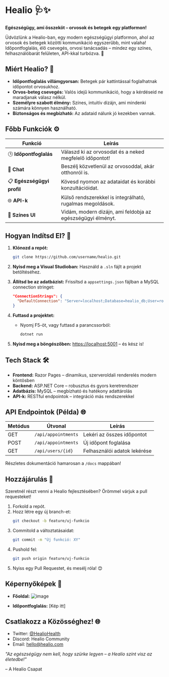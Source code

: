 # Healio 🩺✨

**Egészségügy, ami összeköt – orvosok és betegek egy platformon!**

Üdvözlünk a Healio-ban, egy modern egészségügyi platformon, ahol az orvosok és betegek közötti kommunikáció egyszerűbb, mint valaha! Időpontfoglalás, élő csevegés, orvosi tanácsadás – mindez egy színes, felhasználóbarát felületen, API-kkal turbózva. 🚀

## Miért Healio? 🌟
- **Időpontfoglalás villámgyorsan:** Betegek pár kattintással foglalhatnak időpontot orvosukhoz.
- **Orvos-beteg csevegés:** Valós idejű kommunikáció, hogy a kérdéseid ne maradjanak válasz nélkül.
- **Személyre szabott élmény:** Színes, intuitív dizájn, ami mindenki számára könnyen használható.
- **Biztonságos és megbízható:** Az adataid nálunk jó kezekben vannak.

## Főbb Funkciók ⚙️

| Funkció               | Leírás                                              |
|-----------------------|-----------------------------------------------------|
| 🕒 **Időpontfoglalás**  | Válaszd ki az orvosodat és a neked megfelelő időpontot! |
| 💬 **Chat**            | Beszélj közvetlenül az orvosoddal, akár otthonról is. |
| 📋 **Egészségügyi profil** | Kövesd nyomon az adataidat és korábbi konzultációidat. |
| 🌐 **API-k**           | Külső rendszerekkel is integrálható, rugalmas megoldások. |
| 🎨 **Színes UI**       | Vidám, modern dizájn, ami feldobja az egészségügyi élményt. |

## Hogyan Indítsd El? 🚀

1. **Klónozd a repót:**
    ```bash
    git clone https://github.com/username/healio.git
    ```

2. **Nyisd meg a Visual Studioban:**
    Használd a `.sln` fájlt a projekt betöltéséhez.

3. **Állítsd be az adatbázist:**
    Frissítsd a `appsettings.json` fájlban a MySQL connection stringet:
    ```json
    "ConnectionStrings": {
      "DefaultConnection": "Server=localhost;Database=healio_db;User=root;Password=yourpassword;"
    }
    ```

4. **Futtasd a projektet:**
    - Nyomj F5-öt, vagy futtasd a parancssorból:
      ```bash
      dotnet run
      ```

5. **Nyisd meg a böngészőben:**
    [https://localhost:5001](https://localhost:5001) – és kész is!

## Tech Stack 🛠️
- **Frontend:** Razor Pages – dinamikus, szerveroldali renderelés modern köntösben
- **Backend:** ASP.NET Core – robusztus és gyors keretrendszer
- **Adatbázis:** MySQL – megbízható és hatékony adattárolás
- **API-k:** RESTful endpointok – integráció más rendszerekkel

## API Endpointok (Példa) 🌐

| Metódus | Útvonal              | Leírás                          |
|---------|----------------------|---------------------------------|
| GET     | `/api/appointments`   | Lekéri az összes időpontot     |
| POST    | `/api/appointments`   | Új időpont foglalása           |
| GET     | `/api/users/{id}`     | Felhasználói adatok lekérése   |

Részletes dokumentáció hamarosan a `/docs` mappában!

## Hozzájárulás 🤝

Szeretnél részt venni a Healio fejlesztésében? Örömmel várjuk a pull requesteket!

1. Forkold a repót.
2. Hozz létre egy új branch-et:
    ```bash
    git checkout -b feature/uj-funkcio
    ```
3. Commitold a változtatásaidat:
    ```bash
    git commit -m "Új funkció: XY"
    ```
4. Pushold fel:
    ```bash
    git push origin feature/uj-funkcio
    ```
5. Nyiss egy Pull Requestet, és mesélj róla! 😊

## Képernyőképek 📸
- **Főoldal:**
![image](https://github.com/user-attachments/assets/312b036a-d9f0-45b5-915e-09a97d0a54fb)

- **Időpontfoglalás:** [Kép itt]

## Csatlakozz a Közösséghez! 🌐
- Twitter: [@HealioHealth](https://twitter.com/HealioHealth)
- Discord: Healio Community
- Email: [hello@healio.com](mailto:hello@healio.com)

_"Az egészségügy nem kell, hogy szürke legyen – a Healio színt visz az életedbe!"_

– A Healio Csapat
